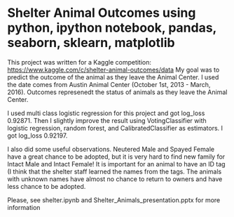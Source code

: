 # Shelter Animal Outcomes using python, ipython notebook, pandas, seaborn, sklearn, matplotlib


This project was written for a Kaggle competition: https://www.kaggle.com/c/shelter-animal-outcomes/data 
My goal was to predict the outcome of the animal as they leave the Animal Center.
I used the date comes from Austin Animal Center (October 1st, 2013 - March, 2016). 
Outcomes represenedt the status of animals as they leave the Animal Center.

I used multi class logistic regression for this project and got log_loss 0.92871. Then I slightly improve the result using VotingClassifier with logistic regression, random forest, and CalibratedClassifier as estimators. I got log_loss 0.92197.
 
I also did some useful observations.
Neutered Male and Spayed Female have a great chance to be adopted, but it is very hard to find new family for Intact Male and Intact Female!
It is important for an animal to have an ID tag (I think that the shelter staff learned the names from the tags. The animals with unknown names have almost no chance to return to owners and have less chance to be adopted.
 

Please, see shelter.ipynb and Shelter_Animals_presentation.pptx for more information
